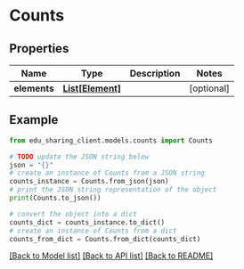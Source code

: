# Counts


## Properties

Name | Type | Description | Notes
------------ | ------------- | ------------- | -------------
**elements** | [**List[Element]**](Element.md) |  | [optional] 

## Example

```python
from edu_sharing_client.models.counts import Counts

# TODO update the JSON string below
json = "{}"
# create an instance of Counts from a JSON string
counts_instance = Counts.from_json(json)
# print the JSON string representation of the object
print(Counts.to_json())

# convert the object into a dict
counts_dict = counts_instance.to_dict()
# create an instance of Counts from a dict
counts_from_dict = Counts.from_dict(counts_dict)
```
[[Back to Model list]](../README.md#documentation-for-models) [[Back to API list]](../README.md#documentation-for-api-endpoints) [[Back to README]](../README.md)



